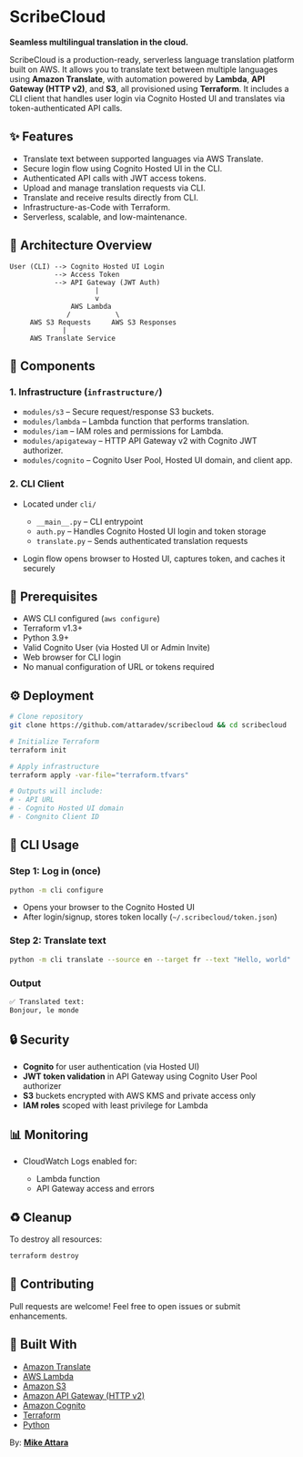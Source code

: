 # ScribeCloud

**Seamless multilingual translation in the cloud.**

ScribeCloud is a production-ready, serverless language translation platform built on AWS. It allows you to translate text between multiple languages using **Amazon Translate**, with automation powered by **Lambda**, **API Gateway (HTTP v2)**, and **S3**, all provisioned using **Terraform**. It includes a CLI client that handles user login via Cognito Hosted UI and translates via token-authenticated API calls.

## ✨ Features

* Translate text between supported languages via AWS Translate.
* Secure login flow using Cognito Hosted UI in the CLI.
* Authenticated API calls with JWT access tokens.
* Upload and manage translation requests via CLI.
* Translate and receive results directly from CLI.
* Infrastructure-as-Code with Terraform.
* Serverless, scalable, and low-maintenance.

## 🚀 Architecture Overview

```text
User (CLI) --> Cognito Hosted UI Login
           --> Access Token
           --> API Gateway (JWT Auth)
                     |
                     v
               AWS Lambda
              /           \
     AWS S3 Requests     AWS S3 Responses
             |
     AWS Translate Service
```

## 🔧 Components

### 1. Infrastructure (`infrastructure/`)

* `modules/s3` – Secure request/response S3 buckets.
* `modules/lambda` – Lambda function that performs translation.
* `modules/iam` – IAM roles and permissions for Lambda.
* `modules/apigateway` – HTTP API Gateway v2 with Cognito JWT authorizer.
* `modules/cognito` – Cognito User Pool, Hosted UI domain, and client app.

### 2. CLI Client

* Located under `cli/`

  * `__main__.py` – CLI entrypoint
  * `auth.py` – Handles Cognito Hosted UI login and token storage
  * `translate.py` – Sends authenticated translation requests
* Login flow opens browser to Hosted UI, captures token, and caches it securely

## 📝 Prerequisites

* AWS CLI configured (`aws configure`)
* Terraform v1.3+
* Python 3.9+
* Valid Cognito User (via Hosted UI or Admin Invite)
* Web browser for CLI login
* No manual configuration of URL or tokens required

## ⚙️ Deployment

```bash
# Clone repository
git clone https://github.com/attaradev/scribecloud && cd scribecloud

# Initialize Terraform
terraform init

# Apply infrastructure
terraform apply -var-file="terraform.tfvars"

# Outputs will include:
# - API URL
# - Cognito Hosted UI domain
# - Congnito Client ID
```

## 🧪 CLI Usage

### Step 1: Log in (once)

```bash
python -m cli configure
```

* Opens your browser to the Cognito Hosted UI
* After login/signup, stores token locally (`~/.scribecloud/token.json`)

### Step 2: Translate text

```bash
python -m cli translate --source en --target fr --text "Hello, world"
```

### Output

```bash
✅ Translated text: 
Bonjour, le monde
```

## 🔒 Security

* **Cognito** for user authentication (via Hosted UI)
* **JWT token validation** in API Gateway using Cognito User Pool authorizer
* **S3** buckets encrypted with AWS KMS and private access only
* **IAM roles** scoped with least privilege for Lambda

## 📊 Monitoring

* CloudWatch Logs enabled for:

  * Lambda function
  * API Gateway access and errors

## ♻️ Cleanup

To destroy all resources:

```bash
terraform destroy
```

## 🙌 Contributing

Pull requests are welcome! Feel free to open issues or submit enhancements.

## 🚀 Built With

* [Amazon Translate](https://aws.amazon.com/translate/)
* [AWS Lambda](https://aws.amazon.com/lambda/)
* [Amazon S3](https://aws.amazon.com/s3/)
* [Amazon API Gateway (HTTP v2)](https://docs.aws.amazon.com/apigateway/latest/developerguide/http-api.html)
* [Amazon Cognito](https://aws.amazon.com/cognito/)
* [Terraform](https://www.terraform.io/)
* [Python](https://www.python.org/)

By: [**Mike Attara**](https://attara.dev)

